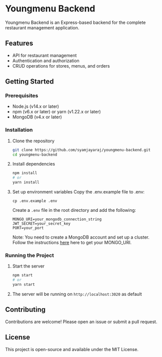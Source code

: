 # Youngmenu Backend

Youngmenu Backend is an Express-based backend for the complete restaurant management application.

## Features

- API for restaurant management
- Authentication and authorization
- CRUD operations for stores, menus, and orders

## Getting Started

### Prerequisites

- Node.js (v14.x or later)
- npm (v6.x or later) or yarn (v1.22.x or later)
- MongoDB (v4.x or later)

### Installation

1. Clone the repository

   ```bash
   git clone https://github.com/syamjayaraj/youngmenu-backend.git
   cd youngmenu-backend
   ```

2. Install dependencies

   ```bash
   npm install
   # or
   yarn install
   ```

3. Set up environment variables
   Copy the .env.example file to .env:

   ```
   cp .env.example .env
   ```

   Create a `.env` file in the root directory and add the following:

   ```env
   MONGO_URI=your_mongodb_connection_string
   JWT_SECRET=your_secret_key
   PORT=your_port
   ```

   Note: You need to create a MongoDB account and set up a cluster. Follow the instructions [here](https://codeariv.com/connect-mongodb-atlas-with-express-backend/) here to get your MONGO_URI.

### Running the Project

1. Start the server

   ```bash
   npm start
   # or
   yarn start
   ```

2. The server will be running on `http://localhost:3020` as default

## Contributing

Contributions are welcome! Please open an issue or submit a pull request.

## License

This project is open-source and available under the MIT License.
